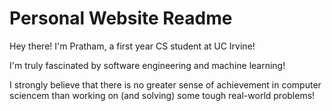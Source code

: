 # Personal Website Readme
Hey there! I'm Pratham, a first year CS student at UC Irvine!

I'm truly fascinated by software engineering and machine learning!

I strongly believe that there is no greater sense of achievement in computer sciencem than working on (and solving) some tough real-world problems!